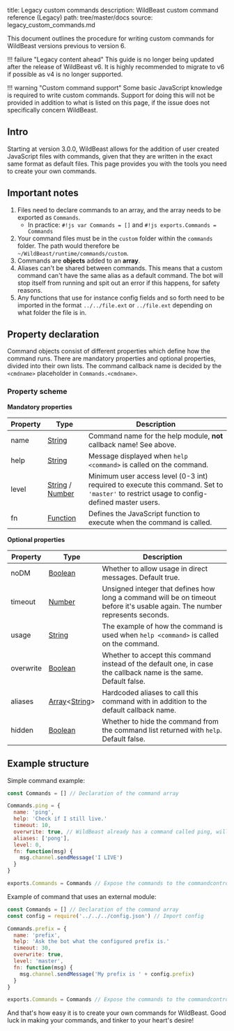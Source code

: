 title: Legacy custom commands
description: WildBeast custom command reference (Legacy)
path: tree/master/docs
source: legacy_custom_commands.md

This document outlines the procedure for writing custom commands for WildBeast versions previous to version 6.

!!! failure "Legacy content ahead"
    This guide is no longer being updated after the release of WildBeast v6. It is highly recommended to migrate to v6 if possible as v4 is no longer supported.

!!! warning "Custom command support"
    Some basic JavaScript knowledge is required to write custom commands. Support for doing this will not be provided in addition to what is listed on this page, if the issue does not specifically concern WildBeast.
    

## Intro

Starting at version 3.0.0, WildBeast allows for the addition of user created JavaScript files with commands, given that they are written in the exact same format as default files. This page provides you with the tools you need to create your own commands.

## Important notes

1. Files need to declare commands to an array, and the array needs to be exported as `Commands`.
    - In practice: `#!js var Commands = []` and `#!js exports.Commands = Commands`
2. Your command files must be in the `custom` folder within the `commands` folder. The path would therefore be `~/WildBeast/runtime/commands/custom`.
3. Commands are **objects** added to an **array**.
4. Aliases can't be shared between commands. This means that a custom command can't have the same alias as a default command. The bot will stop itself from running and spit out an error if this happens, for safety reasons.
5. Any functions that use for instance config fields and so forth need to be imported in the format `../../file.ext` or `../file.ext` depending on what folder the file is in.

## Property declaration

Command objects consist of different properties which define how the command runs. There are mandatory properties and optional properties, divided into their own lists. The command callback name is decided by the `<cmdname>` placeholder in `Commands.<cmdname>`.

### Property scheme

**Mandatory properties**

| Property | Type | Description |
| -------- | ---- | ----------- |
| name | [String](https://developer.mozilla.org/en-US/docs/Web/JavaScript/Reference/Global_Objects/String) | Command name for the help module, **not** callback name! See above. |
| help | [String](https://developer.mozilla.org/en-US/docs/Web/JavaScript/Reference/Global_Objects/String) | Message displayed when `help <command>` is called on the command. |
| level | [String](https://developer.mozilla.org/en-US/docs/Web/JavaScript/Reference/Global_Objects/String) / [Number](https://developer.mozilla.org/en-US/docs/Web/JavaScript/Reference/Global_Objects/Number) | Minimum user access level (0-3 int) required to execute this command. Set to `'master'` to restrict usage to config-defined master users. |
| fn | [Function](https://developer.mozilla.org/en-US/docs/Web/JavaScript/Reference/Global_Objects/Function) | Defines the JavaScript function to execute when the command is called. |

**Optional properties**

| Property | Type | Description |
| -------- | ---- | ----------- |
| noDM | [Boolean](https://developer.mozilla.org/en-US/docs/Web/JavaScript/Reference/Global_Objects/Boolean) | Whether to allow usage in direct messages. Default true. |
| timeout | [Number](https://developer.mozilla.org/en-US/docs/Web/JavaScript/Reference/Global_Objects/Number) | Unsigned integer that defines how long a command will be on timeout before it's usable again. The number represents seconds. |
| usage | [String](https://developer.mozilla.org/en-US/docs/Web/JavaScript/Reference/Global_Objects/String) | The example of how the command is used when `help <command>` is called on the command. |
| overwrite | [Boolean](https://developer.mozilla.org/en-US/docs/Web/JavaScript/Reference/Global_Objects/Boolean) | Whether to accept this command instead of the default one, in case the callback name is the same. Default false. |
| aliases | [Array](https://developer.mozilla.org/en-US/docs/Web/JavaScript/Reference/Global_Objects/Array)<[String](https://developer.mozilla.org/en-US/docs/Web/JavaScript/Reference/Global_Objects/String)> | Hardcoded aliases to call this command with in addition to the default callback name. |
| hidden | [Boolean](https://developer.mozilla.org/en-US/docs/Web/JavaScript/Reference/Global_Objects/Boolean) | Whether to hide the command from the command list returned with `help`. Default false. |

## Example structure

Simple command example:

```js
const Commands = [] // Declaration of the command array

Commands.ping = {
  name: 'ping',
  help: 'Check if I still live.'
  timeout: 10,
  overwrite: true, // WildBeast already has a command called ping, will overwrite with this
  aliases: ['pong'],
  level: 0,
  fn: function(msg) {
    msg.channel.sendMessage('I LIVE')
  }
}

exports.Commands = Commands // Expose the commands to the commandcontrol module
```

Example of command that uses an external module:

```js
const Commands = [] // Declaration of the command array
const config = require('../../../config.json') // Import config

Commands.prefix = {
  name: 'prefix',
  help: 'Ask the bot what the configured prefix is.'
  timeout: 30,
  overwrite: true,
  level: 'master',
  fn: function(msg) {
  	msg.channel.sendMessage('My prefix is ' + config.prefix)
  }
}

exports.Commands = Commands // Expose the commands to the commandcontrol module
```

And that's how easy it is to create your own commands for WildBeast. Good luck in making your commands, and tinker to your heart's desire!

